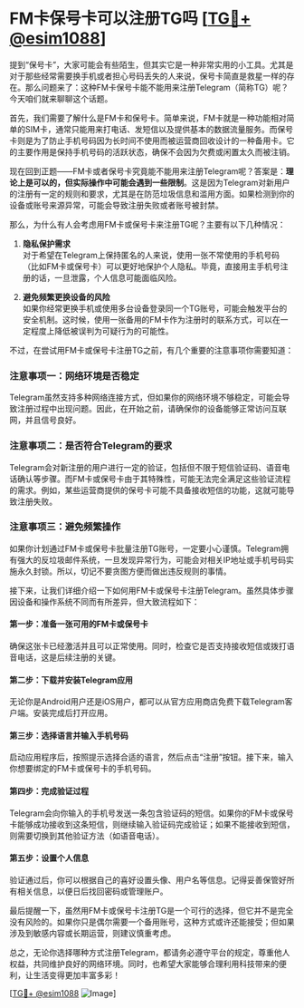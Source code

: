 # FM卡保号卡可以注册TG吗 [[TG💪+ @esim1088](https://t.me/s/esim1088)]

提到“保号卡”，大家可能会有些陌生，但其实它是一种非常实用的小工具。尤其是对于那些经常需要换手机或者担心号码丢失的人来说，保号卡简直是救星一样的存在。那么问题来了：这种FM卡保号卡能不能用来注册Telegram（简称TG）呢？今天咱们就来聊聊这个话题。

首先，我们需要了解什么是FM卡和保号卡。简单来说，FM卡就是一种功能相对简单的SIM卡，通常只能用来打电话、发短信以及提供基本的数据流量服务。而保号卡则是为了防止手机号码因为长时间不使用而被运营商回收设计的一种备用卡。它的主要作用是保持手机号码的活跃状态，确保不会因为欠费或闲置太久而被注销。

现在回到正题——FM卡或者保号卡究竟能不能用来注册Telegram呢？答案是：**理论上是可以的，但实际操作中可能会遇到一些限制**。这是因为Telegram对新用户的注册有一定的规则和要求，尤其是在防范垃圾信息和滥用方面。如果检测到你的设备或账号来源异常，可能会导致注册失败或者账号被封禁。

那么，为什么有人会考虑用FM卡或保号卡来注册TG呢？主要有以下几种情况：

1. **隐私保护需求**  
   对于希望在Telegram上保持匿名的人来说，使用一张不常使用的手机号码（比如FM卡或保号卡）可以更好地保护个人隐私。毕竟，直接用主手机号注册的话，一旦泄露，个人信息可能面临风险。

2. **避免频繁更换设备的风险**  
   如果你经常更换手机或使用多台设备登录同一个TG账号，可能会触发平台的安全机制。这时候，使用一张备用的FM卡作为注册时的联系方式，可以在一定程度上降低被误判为可疑行为的可能性。

不过，在尝试用FM卡或保号卡注册TG之前，有几个重要的注意事项你需要知道：

### 注意事项一：网络环境是否稳定  
Telegram虽然支持多种网络连接方式，但如果你的网络环境不够稳定，可能会导致注册过程中出现问题。因此，在开始之前，请确保你的设备能够正常访问互联网，并且信号良好。

### 注意事项二：是否符合Telegram的要求  
Telegram会对新注册的用户进行一定的验证，包括但不限于短信验证码、语音电话确认等步骤。而FM卡或保号卡由于其特殊性，可能无法完全满足这些验证流程的需求。例如，某些运营商提供的保号卡可能不具备接收短信的功能，这就可能导致注册失败。

### 注意事项三：避免频繁操作  
如果你计划通过FM卡或保号卡批量注册TG账号，一定要小心谨慎。Telegram拥有强大的反垃圾邮件系统，一旦发现异常行为，可能会对相关IP地址或手机号码实施永久封锁。所以，切记不要贪图方便而做出违反规则的事情。

接下来，让我们详细介绍一下如何用FM卡或保号卡注册Telegram。虽然具体步骤因设备和操作系统不同而有所差异，但大致流程如下：

#### 第一步：准备一张可用的FM卡或保号卡  
确保这张卡已经激活并且可以正常使用。同时，检查它是否支持接收短信或拨打语音电话，这是后续注册的关键。

#### 第二步：下载并安装Telegram应用  
无论你是Android用户还是iOS用户，都可以从官方应用商店免费下载Telegram客户端。安装完成后打开应用。

#### 第三步：选择语言并输入手机号码  
启动应用程序后，按照提示选择合适的语言，然后点击“注册”按钮。接下来，输入你想要绑定的FM卡或保号卡的手机号码。

#### 第四步：完成验证过程  
Telegram会向你输入的手机号发送一条包含验证码的短信。如果你的FM卡或保号卡能够成功接收到这条短信，则继续输入验证码完成验证；如果不能接收到短信，则需要切换到其他验证方法（如语音电话）。

#### 第五步：设置个人信息  
验证通过后，你可以根据自己的喜好设置头像、用户名等信息。记得妥善保管好所有相关信息，以便日后找回密码或管理账户。

最后提醒一下，虽然用FM卡或保号卡注册TG是一个可行的选择，但它并不是完全没有风险的。如果你只是偶尔需要一个备用账号，这种方式或许还能接受；但如果涉及到敏感内容或长期运营，则建议慎重考虑。

总之，无论你选择哪种方式注册Telegram，都请务必遵守平台的规定，尊重他人权益，共同维护良好的网络环境。同时，也希望大家能够合理利用科技带来的便利，让生活变得更加丰富多彩！

[[TG💪+ @esim1088](https://t.me/s/esim1088) ![Image](https://i.postimg.cc/4NQfJmqS/Snipaste-2025-05-13-00-14-12.png)]